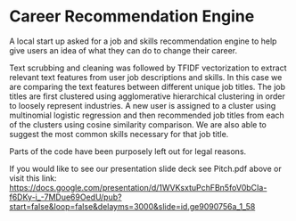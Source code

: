# Career Recommendation Engine

A local start up asked for a job and skills recommendation engine to help give users an idea of what they can do to change their career.

Text scrubbing and cleaning was followed by TFIDF vectorization to extract relevant text features from user job descriptions and skills. In this case we are comparing the text features between different unique job titles. The job titles are first clustered using agglomerative hierarchical clustering in order to loosely represent industries. A new user is assigned to a cluster using multinomial logistic regression and then recommended job titles from each of the clusters using cosine similarity comparison. We are also able to suggest the most common skills necessary for that job title.

Parts of the code have been purposely left out for legal reasons.

If you would like to see our presentation slide deck see Pitch.pdf above or visit this link: https://docs.google.com/presentation/d/1WVKsxtuPchFBn5foV0bCIa-f6DKy-i_-7MDue69OedU/pub?start=false&loop=false&delayms=3000&slide=id.ge9090756a_1_58
